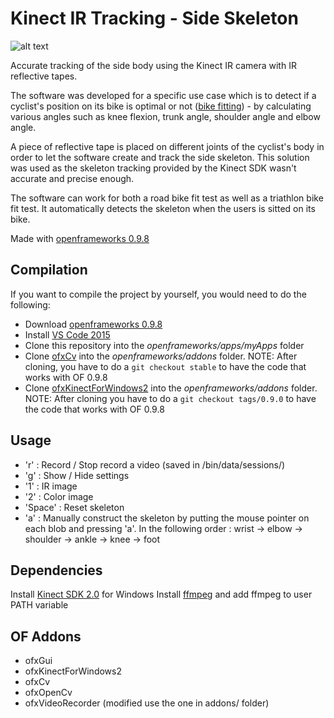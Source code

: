 # Kinect IR Tracking - Side Skeleton

![alt text](http://i.imgur.com/A9myI79.gif)

Accurate tracking of the side body using the Kinect IR camera with IR reflective tapes.

The software was developed for a specific use case which is to detect if a cyclist's position on its bike is optimal or not ([bike fitting](https://www.competitivecyclist.com/Store/catalog/fitCalculatorBike.jsp)) - by calculating various angles such as knee flexion, trunk angle, shoulder angle and elbow angle.

A piece of reflective tape is placed on different joints of the cyclist's body in order to let the software create and track the side skeleton. This solution was used as the skeleton tracking provided by the Kinect SDK wasn't accurate and precise enough.

The software can work for both a road bike fit test as well as a triathlon bike fit test. It automatically detects the skeleton when the users is sitted on its bike.

Made with [openframeworks 0.9.8](http://openframeworks.cc/)

## Compilation
If you want to compile the project by yourself, you would need to do the following:
- Download [openframeworks 0.9.8](https://openframeworks.cc/download/older/)
- Install [VS Code 2015](http://download.microsoft.com/download/b/e/d/bedddfc4-55f4-4748-90a8-ffe38a40e89f/vs2015.3.com_enu.iso)
- Clone this repository into the *openframeworks/apps/myApps* folder
- Clone [ofxCv](https://github.com/kylemcdonald/ofxCv) into the *openframeworks/addons* folder. NOTE: After cloning, you have to do a `git checkout stable` to have the  code that works with OF 0.9.8
- Clone [ofxKinectForWindows2](https://github.com/elliotwoods/ofxKinectForWindows2) into the *openframeworks/addons* folder. NOTE: After cloning you have to do a `git checkout tags/0.9.0` to have the code that works with OF 0.9.8

## Usage
- 'r' : Record / Stop record a video (saved in /bin/data/sessions/)
- 'g' : Show / Hide settings
- '1' : IR image
- '2' : Color image
- 'Space' : Reset skeleton
- 'a' : Manually construct the skeleton by putting the mouse pointer on each blob and pressing 'a'. In the following order : wrist -> elbow -> shoulder -> ankle -> knee -> foot

## Dependencies
Install [Kinect SDK 2.0](https://www.microsoft.com/en-gb/download/details.aspx?id=44561) for Windows
Install [ffmpeg](http://ffmpeg.zeranoe.com/builds/) and add ffmpeg to user PATH variable

## OF Addons
- ofxGui
- ofxKinectForWindows2
- ofxCv
- ofxOpenCv
- ofxVideoRecorder (modified use the one in addons/ folder)